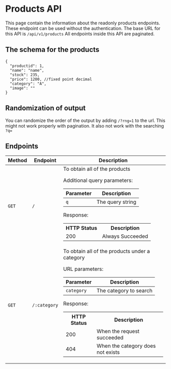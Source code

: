 # Products API

This page contain the information about the readonly products endpoints. These endpoint can be used without the authentication. The base URL for this API is `/api/v1/products` All endpoints inside this API are paginated.

## The schema for the products

```jsonc
{
  "productid": 1,
  "name": "name",
  "stock": 235,
  "price": 1200, //fixed point decimal
  "category": "A",
  "image": ""
}
```

## Randomization of output

You can randomize the order of the output by adding `/?rng=1` to the url. This might not work properly with pagination. It also not work with the searching `?q=`

## Endpoints

<table>
<tr><th>Method</th><th>Endpoint</th><th>Description</th></tr>
<tbody>
<tr>
<td>

`GET`

</td><td>

`/`</td><td>To obtain all of the products

Additional query parameters:

| Parameter | Description      |
| --------- | ---------------- |
| `q`       | The query string |

Response:

<table>
<tr><th>HTTP Status</th><th>Description</th></tr>
<tr><td>200</td><td>
Always Succeeded
</td>
</tr>
</table>
</td>
</tr>
<tr>
<td>

`GET`

</td><td>

`/:category`</td><td>To obtain all of the products under a category

URL parameters:

| Parameter  | Description            |
| ---------- | ---------------------- |
| `category` | The category to search |

Response:

<table>
<tr><th>HTTP Status</th><th>Description</th></tr>
<tr><td>200</td><td>
When the request succeeded
</td>
</tr>
<tr><td>404</td><td>
When the category does not exists
</td>
</tr>
</table>
</td>
</tr>

</tbody>
</table>
